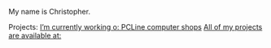My name is Christopher.

Projects:
[I’m currently working o: PCLine computer shops](https://github.com/KrzysztofBojarczuk/PCLine-computer-shops)
[All of my projects are available at: ]([https://github.com/KrzysztofBojarczuk/bmicalc/](https://github.com/KrzysztofBojarczuk?tab=repositories))



